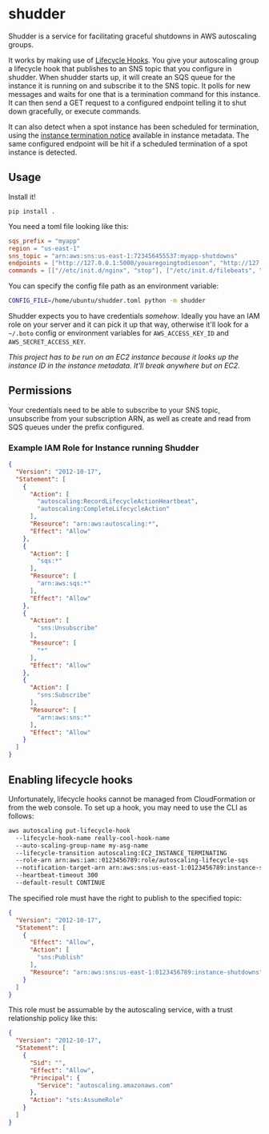 # shudder

Shudder is a service for facilitating graceful shutdowns in AWS autoscaling
groups.

It works by making use of
[Lifecycle Hooks](http://docs.aws.amazon.com/cli/latest/reference/autoscaling/put-lifecycle-hook.html). You
give your autoscaling group a lifecycle hook that publishes to an SNS topic that
you configure in shudder. When shudder starts up, it will create an SQS queue
for the instance it is running on and subscribe it to the SNS topic. It polls
for new messages and waits for one that is a termination command for this
instance. It can then send a GET request to a configured endpoint telling it to
shut down gracefully, or execute commands.

It can also detect when a spot instance has been scheduled for termination,
using the [instance termination notice](https://aws.amazon.com/blogs/aws/new-ec2-spot-instance-termination-notices/)
available in instance metadata. The same configured endpoint will be hit if
a scheduled termination of a spot instance is detected.

## Usage

Install it!

```
pip install .
```

You need a toml file looking like this:

```toml
sqs_prefix = "myapp"
region = "us-east-1"
sns_topic = "arn:aws:sns:us-east-1:723456455537:myapp-shutdowns"
endpoints = ["http://127.0.0.1:5000/youaregoingtodiesoon", "http://127.0.0.1:5001/shutdown"]
commands = [["//etc/init.d/nginx", "stop"], ["/etc/init.d/filebeats", "stop"]]
```

You can specify the config file path as an environment variable:

```bash
CONFIG_FILE=/home/ubuntu/shudder.toml python -m shudder
```

Shudder expects you to have credentials *somehow*. Ideally you have an IAM role
on your server and it can pick it up that way, otherwise it'll look for a
`~/.boto` config or environment variables for `AWS_ACCESS_KEY_ID` and
`AWS_SECRET_ACCESS_KEY`.

*This project has to be run on an EC2 instance because it looks up the instance
 ID in the instance metadata. It'll break anywhere but on EC2.*

## Permissions

Your credentials need to be able to subscribe to your SNS
topic, unsubscribe from your subscription ARN,
as well as create and read from SQS queues under the prefix configured.

### Example IAM Role for Instance running Shudder

```json
{
  "Version": "2012-10-17",
  "Statement": [
    {
      "Action": [
        "autoscaling:RecordLifecycleActionHeartbeat",
        "autoscaling:CompleteLifecycleAction"
      ],
      "Resource": "arn:aws:autoscaling:*",
      "Effect": "Allow"
    },
    {
      "Action": [
        "sqs:*"
      ],
      "Resource": [
        "arn:aws:sqs:*"
      ],
      "Effect": "Allow"
    },
    {
      "Action": [
        "sns:Unsubscribe"
      ],
      "Resource": [
        "*"
      ],
      "Effect": "Allow"
    },
    {
      "Action": [
        "sns:Subscribe"
      ],
      "Resource": [
        "arn:aws:sns:*"
      ],
      "Effect": "Allow"
    }
  ]
}
```

## Enabling lifecycle hooks
Unfortunately, lifecycle hooks cannot be managed from CloudFormation or from the web console. To set up a hook, you may need to use the CLI as follows:

```bash
aws autoscaling put-lifecycle-hook
  --lifecycle-hook-name really-cool-hook-name
  --auto-scaling-group-name my-asg-name
  --lifecycle-transition autoscaling:EC2_INSTANCE_TERMINATING
  --role-arn arn:aws:iam::0123456789:role/autoscaling-lifecycle-sqs
  --notification-target-arn arn:aws:sns:us-east-1:0123456789:instance-shutdowns
  --heartbeat-timeout 300
  --default-result CONTINUE
```

The specified role must have the right to publish to the specified topic:

```json
{
  "Version": "2012-10-17",
  "Statement": [
    {
      "Effect": "Allow",
      "Action": [
        "sns:Publish"
      ],
      "Resource": "arn:aws:sns:us-east-1:0123456789:instance-shutdowns"
    }
  ]
}
```

This role must be assumable by the autoscaling service, with a trust relationship policy like this:

```json
{
  "Version": "2012-10-17",
  "Statement": [
    {
      "Sid": "",
      "Effect": "Allow",
      "Principal": {
        "Service": "autoscaling.amazonaws.com"
      },
      "Action": "sts:AssumeRole"
    }
  ]
}
```
